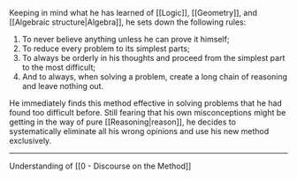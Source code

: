 Keeping in mind what he has learned of [[Logic]], [[Geometry]], and [[Algebraic structure|Algebra]], he sets down the following rules: 

1. To never believe anything unless he can prove it himself;
2. To reduce every problem to its simplest parts;
3. To always be orderly in his thoughts and proceed from the simplest part to the most difficult;
4. And to always, when solving a problem, create a long chain of reasoning and leave nothing out.

He immediately finds this method effective in solving problems that he had found too difficult before. Still fearing that his own misconceptions might be getting in the way of pure [[Reasoning|reason]], he decides to systematically eliminate all his wrong opinions and use his new method exclusively.

---

Understanding of [[0 - Discourse on the Method]]